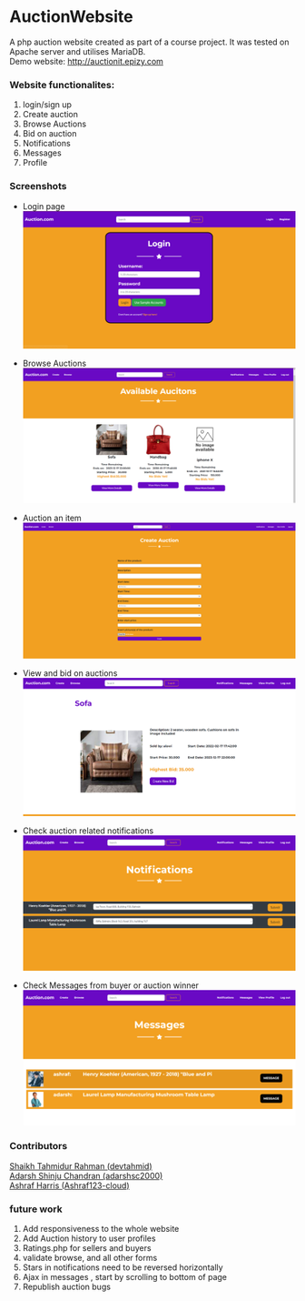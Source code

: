 # AuctionWebsite
A php auction website created as part of a course project. It was tested on Apache server and utilises MariaDB. <br>
Demo website: http://auctionit.epizy.com

### Website functionalites:  
1. login/sign up
2. Create auction
3. Browse Auctions
4. Bid on auction
5. Notifications 
6. Messages 
7. Profile 

### Screenshots
- Login page
![Login page](/readmeAssets/login.png)

- Browse Auctions
![browse auctions page](/readmeAssets/browse.png)

- Auction an item
![Create auction page](/readmeAssets/create.png)

- View and bid on auctions
![View page](/readmeAssets/bid.png)

- Check auction related notifications
![Notifications page](/readmeAssets/notificatios.png)

- Check Messages from buyer or auction winner
![Messages page](/readmeAssets/messages.png)


### Contributors 
[Shaikh Tahmidur Rahman (devtahmid)](https://github.com/devtahmid)<br>
[Adarsh Shinju Chandran (adarshsc2000)](https://github.com/adarshsc2000)<br>
[Ashraf Harris (Ashraf123-cloud)](https://github.com/Ashraf123-cloud)<br>

### future work 
1. Add responsiveness to the whole website <br>
2. Add Auction history to user profiles<br>
3. Ratings.php for sellers and buyers<br>
4. validate browse, and all other forms <br>
5. Stars in notifications need to be reversed horizontally <br>
6. Ajax in messages , start by scrolling to bottom of page <br>
7. Republish auction bugs <br>


